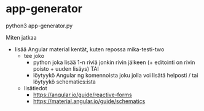 # app-generator

python3 app-generator.py

Miten jatkaa

- lisää Angular material kentät, kuten repossa mika-testi-two
  - tee joko
    - python joka lisää 1-n riviä jonkin rivin jälkeen (+ editointi on rivin poisto + uuden lisäys) TAI
    - löytyykö Angular ng komennoista joku jolla voi lisätä helposti / tai löytyykö schematics:ista
  - lisätiedot
    - https://angular.io/guide/reactive-forms
    - https://material.angular.io/guide/schematics
